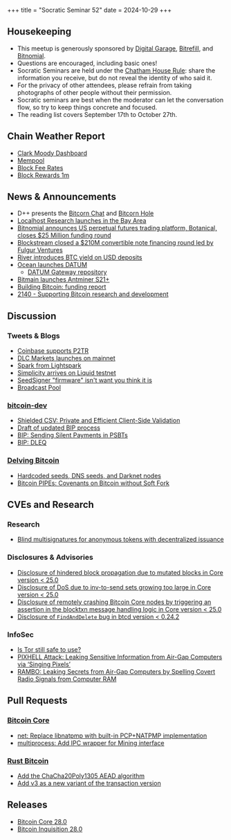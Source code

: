 +++
title = "Socratic Seminar 52"
date = 2024-10-29
+++

Housekeeping
------------

- This meetup is generously sponsored by [Digital Garage](https://dg717.com/), [Bitrefill](https://bitrefill.com/), and [Bitnomial](https://bitnomial.com).
- Questions are encouraged, including basic ones!
- Socratic Seminars are held under the [Chatham House Rule](https://www.chathamhouse.org/about-us/chatham-house-rule): share the information you receive, but do not reveal the identity of who said it.
- For the privacy of other attendees, please refrain from taking photographs of other people without their permission.
- Socratic seminars are best when the moderator can let the conversation flow, so try to keep things concrete and focused.
- The reading list covers September 17th to October 27th.

Chain Weather Report
--------------------

- [Clark Moody Dashboard](https://dashboard.clarkmoody.com/)
- [Mempool](https://mempool.space/graphs/mempool#1m)
- [Block Fee Rates](https://mempool.space/graphs/mining/block-fee-rates#1m)
- [Block Rewards 1m](https://mempool.space/graphs/mining/block-rewards#1m)

News & Announcements
--------------------

- D++ presents the [Bitcorn Chat](https://bitcorn.io/sf) and [Bitcorn Hole](https://github.com/dplusplus1024/bitcorn-hole)
- [Localhost Research launches in the Bay Area](https://twitter.com/lclhostresearch/status/1850978751452233788)
- [Bitnomial announces US perpetual futures trading platform, Botanical, closes $25 Million funding round](https://finance.yahoo.com/news/bitnomial-announces-us-perpetual-futures-130000845.html)
- [Blockstream closed a $210M convertible note financing round led by Fulgur Ventures](https://primal.net/e/note13fz3zghacjpja222prsuhgyyzuealpf8e8wftgh5hj8a7r2dy56sj8dsl0)
- [River introduces BTC yield on USD deposits](https://blog.river.com/bitcoin-interest-on-cash/)
- [Ocean launches DATUM](https://ocean.xyz/docs/datum)
    - [DATUM Gateway repository](https://github.com/OCEAN-xyz/datum_gateway)
- [Bitmain launches Antminer S21+](https://www.bitmain.com/news-detail/bitmain-launches-the-antminer-s21-series-358)
- [Building Bitcoin: funding report](https://s3.amazonaws.com/1a1z.com/files/1A1z%20-%20Funding%20Bitcoin%20-%20Part%201.pdf)
- [2140 - Supporting Bitcoin research and development](https://2140.dev/)

Discussion
----------

### Tweets & Blogs

- [Coinbase supports P2TR](https://x.com/CoinbaseAssets/status/1843712761391399318)
- [DLC Markets launches on mainnet](https://blog.dlcmarkets.com/dlc-markets-reshaping-bitcoin-trading/)
- [Spark from Lightspark](https://spark.info/)
- [Simplicity arrives on Liquid testnet](https://blog.blockstream.com/simplicity-arrives-on-liquid-testnet/)
- [SeedSigner "firmware" isn't want you think it is](https://gist.github.com/kdmukai/e270dd1c7b53b8daea4a9fc1ac89847c)
- [Broadcast Pool](https://github.com/bitcoin/bitcoin/issues/30471)

### [bitcoin-dev](https://groups.google.com/g/bitcoindev)

- [Shielded CSV: Private and Efficient Client-Side Validation](https://groups.google.com/g/bitcoindev/c/tAyfaE4lZso)
- [Draft of updated BIP process](https://groups.google.com/g/bitcoindev/c/cuMZ77KEQAA/m/wM4JzvmaAQAJ)
- [BIP: Sending Silent Payments in PSBTs](https://groups.google.com/g/bitcoindev/c/5G5wzqUXyk4)
- [BIP: DLEQ](https://groups.google.com/g/bitcoindev/c/MezoKV5md7s)

### [Delving Bitcoin](https://delvingbitcoin.org/)

- [Hardcoded seeds, DNS seeds, and Darknet nodes](https://delvingbitcoin.org/t/hardcoded-seeds-dns-seeds-and-darknet-nodes/1123)
- [Bitcoin PIPEs: Covenants on Bitcoin without Soft Fork](https://delvingbitcoin.org/t/bitcoin-pipes-covenants-on-bitcoin-without-soft-fork/1195)

CVEs and Research
-----------------

### Research

- [Blind multisignatures for anonymous tokens with decentralized issuance](https://eprint.iacr.org/2024/1406)

### Disclosures & Advisories

- [Disclosure of hindered block propagation due to mutated blocks in Core version < 25.0](https://bitcoincore.org/en/2024/10/08/disclose-mutated-blocks-hindering-propagation/)
- [Disclosure of DoS due to inv-to-send sets growing too large in Core version < 25.0](https://bitcoincore.org/en/2024/10/08/disclose-large-inv-to-send/)
- [Disclosure of remotely crashing Bitcoin Core nodes by triggering an assertion in the blocktxn message handling logic in Core version < 25.0](https://bitcoincore.org/en/2024/10/08/disclose-blocktxn-crash/)
- [Disclosure of `FindAndDelete` bug in btcd version < 0.24.2](https://delvingbitcoin.org/t/cve-2024-38365-public-disclosure-btcd-findanddelete-bug/1184)

### InfoSec

- [Is Tor still safe to use?](https://blog.torproject.org/tor-is-still-safe/)
- [PIXHELL Attack: Leaking Sensitive Information from Air-Gap Computers via ‘Singing Pixels’](https://arxiv.org/pdf/2409.04930)
- [RAMBO: Leaking Secrets from Air-Gap Computers by Spelling Covert Radio Signals from Computer RAM](https://arxiv.org/pdf/2409.02292)

Pull Requests
-------------

### [Bitcoin Core](https://github.com/bitcoin/bitcoin)

- [net: Replace libnatpmp with built-in PCP+NATPMP implementation](https://github.com/bitcoin/bitcoin/pull/30043)
- [multiprocess: Add IPC wrapper for Mining interface](https://github.com/bitcoin/bitcoin/pull/30510)

### [Rust Bitcoin](https://github.com/rust-bitcoin/rust-bitcoin/)

- [Add the ChaCha20Poly1305 AEAD algorithm](https://github.com/rust-bitcoin/rust-bitcoin/pull/2960)
- [Add v3 as a new variant of the transaction version](https://github.com/rust-bitcoin/rust-bitcoin/pull/3450)

Releases
--------

- [Bitcoin Core 28.0](https://bitcoincore.org/bin/bitcoin-core-28.0/)
- [Bitcoin Inquisition 28.0](https://github.com/bitcoin-inquisition/bitcoin/releases/tag/v28.0-inq)
